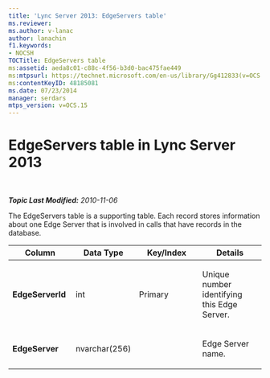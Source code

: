```yaml
---
title: 'Lync Server 2013: EdgeServers table'
ms.reviewer: 
ms.author: v-lanac
author: lanachin
f1.keywords:
- NOCSH
TOCTitle: EdgeServers table
ms:assetid: aeda8c01-c88c-4f56-b3d0-bac475fae449
ms:mtpsurl: https://technet.microsoft.com/en-us/library/Gg412833(v=OCS.15)
ms:contentKeyID: 48185081
ms.date: 07/23/2014
manager: serdars
mtps_version: v=OCS.15
---
```


<div data-xmlns="http://www.w3.org/1999/xhtml">

<div class="topic" data-xmlns="http://www.w3.org/1999/xhtml" data-msxsl="urn:schemas-microsoft-com:xslt" data-cs="https://msdn.microsoft.com/">

<div data-asp="https://msdn2.microsoft.com/asp">

# EdgeServers table in Lync Server 2013

</div>

<div id="mainSection">

<div id="mainBody">

<span> </span>

_**Topic Last Modified:** 2010-11-06_

The EdgeServers table is a supporting table. Each record stores information about one Edge Server that is involved in calls that have records in the database.


<table>
<colgroup>
<col style="width: 25%" />
<col style="width: 25%" />
<col style="width: 25%" />
<col style="width: 25%" />
</colgroup>
<thead>
<tr class="header">
<th>Column</th>
<th>Data Type</th>
<th>Key/Index</th>
<th>Details</th>
</tr>
</thead>
<tbody>
<tr class="odd">
<td><p><strong>EdgeServerId</strong></p></td>
<td><p>int</p></td>
<td><p>Primary</p></td>
<td><p>Unique number identifying this Edge Server.</p></td>
</tr>
<tr class="even">
<td><p><strong>EdgeServer</strong></p></td>
<td><p>nvarchar(256)</p></td>
<td><p> </p></td>
<td><p>Edge Server name.</p></td>
</tr>
</tbody>
</table>


</div>

<span> </span>

</div>

</div>

</div>

